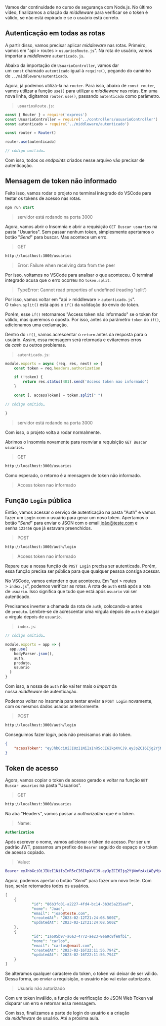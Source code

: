 Vamos dar continuidade no curso de segurança com Node.js. No último vídeo, finalizamos a criação da _middleware_ para verificar se o token é válido, se não está expirado e se o usuário está correto.

## Autenticação em todas as rotas

A partir disso, vamos precisar aplicar _middleware_ nas rotas. Primeiro, vamos em "api > routes > `usuariosRoute.js`". Na rota de usuário, vamos importar a _middleware_ `autenticado.js`.

Abaixo da importação de `UsuarioController`, vamos dar um `const` chamado `autenticado` igual à `require()`, pegando do caminho de `../middleware/autenticado`.

Agora, já podemos utilizá-la na `router`. Para isso, abaixo de `const router`, vamos utilizar a função `use()` para utilizar a _middleware_ nas rotas. Em uma nova linha, digitamos `router.use()`, passando `autenticado` como parâmetro.

> `usuariosRoute.js`:

```js
const { Router } = require('express')
const UsuarioController = require('../controllers/usuarioController')
const autenticado = require('../middleware/autenticado')

const router = Router()

router.use(autenticado)

// código omitido…
```

Com isso, todos os _endpoints_ criados nesse arquivo vão precisar de autenticação.

## Mensagem de token não informado

Feito isso, vamos rodar o projeto no terminal integrado do VSCode para testar os tokens de acesso nas rotas.

```sql
npm run start
```

> servidor está rodando na porta 3000

Agora, vamos abrir o Insomnia e abrir a requisição `GET Buscar usuarios` na pasta "Usuarios". Sem passar nenhum token, simplesmente apertamos o botão "_Send_" para buscar. Mas acontece um erro.

> GET

```bash
http://localhost:3000/usuarios
```

> Error: Failure when receiving data from the peer

Por isso, voltamos no VSCode para analisar o que aconteceu. O terminal integrado acusa que o erro ocorreu no `token.split`.

> TypeError: Cannot read properties of undefined (reading 'split')

Por isso, vamos voltar em "api > middleware > `autenticado.js`". O `token.split()` está após o `if()` da validação do envio do token.

Porém, esse `if()` retornamos "Access token não informado" se o token for válido, mas queremos o oposto. Por isso, antes do parâmetro `token` do `if()`, adicionamos uma exclamação.

Dentro do `if()`, vamos acrescentar o `return` antes da resposta para o usuário. Assim, essa mensagem será retornada e evitaremos erros de _cash_ ou outros problemas.

> `autenticado.js`:

```js
module.exports = async (req, res, next) => {
    const token = req.headers.authorization

    if (!token) {
        return res.status(401).send('Access token nao informado')
    }

    const [, accessToken] = token.split(" ")

// código omitido…

}
```

> servidor está rodando na porta 3000

Com isso, o projeto volta a rodar normalmente.

Abrimos o Insomnia novamente para reenviar a requisição `GET Buscar usuarios`.

> GET

```bash
http://localhost:3000/usuarios
```

Como esperado, o retorno é a mensagem de token não informado.

> Access token nao informado

## Função `Login` pública

Então, vamos acessar o serviço de autenticação na pasta "Auth" e vamos fazer um `Login` com o usuário para gerar um novo token. Apertamos o botão "_Send_" para enviar o JSON com o email joão@teste.com e senha `123456` que já estavam preenchidos.

> POST

```bash
http://localhost:3000/auth/login
```

> Access token nao informado

Repare que a nossa função de `POST Login` precisa ser autenticada. Porém, essa função precisa ser pública para que qualquer pessoa consiga acessar.

No VSCode, vamos entender o que aconteceu. Em "api > routes > `index.js`", podemos verificar as rotas. A rota de `auth` está após a rota de `usuario`. Isso significa que tudo que está após `usuario` vai ser autenticado.

Precisamos inverter a chamada da rota de `auth`, colocando-a antes de `produto`. Lembre-se de acrescentar uma vírgula depois de `auth` e apagar a vírgula depois de `usuario`.

> `index.js`:

```js
// código omitido…

module.exports = app => {
  app.use(
    bodyParser.json(),
    auth,
    produto,
    usuario
  )
}
```

Com isso, a nossa de `auth` não vai ter mais o _import_ da nossa _middleware_ de autenticação.

Podemos voltar no Insomnia para tentar enviar a `POST Login` novamente, com os mesmos dados usados anteriormente.

> POST

```bash
http://localhost:3000/auth/login
```

Conseguimos fazer _login_, pois não precisamos mais do token.

```json
{
    "acessToken": "eyJhbGciOiJIUzI1NiIsInR5cCI6IkpXVCJ9.eyJpZCI6Ijg2YjNmYzAxLWEyMjctNGZkNCliYzE0LTNiM2Q1YTIzNWFhZiIsImVtYWlsIjoiam9hb0B0ZXN0ZS5jb20iLCJpYXQiOjE2NzcwODY4MDksImV4cCI6MTY3NzEMzIwOx0.Vb5aCY0EKx0sNEbXjCtOpNoC72tYK8FdkHc7w--WiE8"
}
```

## Token de acesso

Agora, vamos copiar o token de acesso gerado e voltar na função `GET Buscar usuarios` na pasta "Usuarios".

> GET

```bash
http://localhost:3000/usuarios
```

Na aba "Headers", vamos passar a _authorization_ que é o token.

> Name:

```sql
Authorization
```

Após escrever o nome, vamos adicionar o token de acesso. Por ser um padrão JWT, passamos um prefixo de `Bearer` seguido do espaço e o token de acesso copiado.

> Value:

```lua
Bearer eyJhbGciOiJIUzI1NiIsInR5cCI6IkpXVCJ9.eyJpZCI6Ijg2YjNmYzAxLWEyMjctNGZkNCliYzE0LTNiM2Q1YTIzNWFhZiIsImVtYWlsIjoiam9hb0B0ZXN0ZS5jb20iLCJpYXQiOjE2NzcwODY4MDksImV4cCI6MTY3NzEMzIwOx0.Vb5aCY0EKx0sNEbXjCtOpNoC72tYK8FdkHc7w--WiE8
```

Agora, podemos apertar o botão "_Send_" para fazer um novo teste. Com isso, serão retornados todos os usuários.

```perl
[
    {
            "id": "86b3fc01-a2227-4fd4-bc14-3b3d5a235aaf",
            "nome": "Joao",
            "email": "joao@teste.com",
            "createdAt": "2023-02-12T21:24:08.500Z",
            "updatedAt": "2023-02-12T21:24:08.500Z"
    },
    {
            "id": "1a605b97-a6a3-4772-ae23-8ea9c8fe8fbi",
            "nome": "carlos",
            "email": "carlos@email.com",
            "createdAt": "2023-02-16T22:11:56.794Z",
            "updatedAt": "2023-02-16T22:11:56.794Z"
    }
]
```

Se alteramos qualquer caractere do token, o token vai deixar de ser válido. Dessa forma, ao enviar a requisição, o usuário não vai estar autorizado.

> Usuario não autorizado

Com um token inválido, a função de verificação do JSON Web Token vai disparar um erro e retornar essa mensagem.

Com isso, finalizamos a parte de login do usuário e a criação da _middleware_ de usuário. Até a próxima aula.